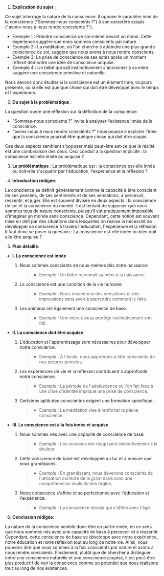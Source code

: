 1. **Explication du sujet** :

Ce sujet interroge la nature de la conscience. Il oppose le caractère inné de la conscience ("Sommes-nous conscients ?") à son caractère acquis ("avons-nous à nous rendre conscients ?").

- Exemple 1 : Prendre conscience de soi-même devant un miroir. Cette expérience suggère que nous sommes conscients par nature.
- Exemple 2 : La méditation, où l'on cherche à atteindre une plus grande conscience de soi, suggère que nous avons à nous rendre conscients.
- Exemple 3: La prise de conscience de ses actes après un moment réflexif démontre une idée de conscience acquise.
- Exemple 4 : Un bébé qui sait instinctivement s'accrocher à sa mère suggère une conscience primitive et naturelle.

Nous devons donc étudier si la conscience est un élément inné, toujours présente, ou si elle est quelque chose qui doit être développé avec le temps et l'expérience.

2. **Du sujet à la problématique** :

La question ouvre une réflexion sur la définition de la conscience.

- "Sommes-nous conscients ?" invite à analyser l'existence innée de la conscience.
- "avons-nous à nous rendre conscients ?" nous pousse à explorer l'idée que la conscience pourrait être quelque chose qui doit être acquis.

Ces deux aspects semblent s'opposer mais peut-être est-ce que la réalité est une combinaison des deux. Ceci conduit à la question implicite : la conscience est-elle innée ou acquise ?

3. **La problématique** :
La problématique est : la conscience est-elle innée ou doit-elle s'acquérir par l'éducation, l'expérience et la réflexion ?

4. **Introduction rédigée**: 

La conscience se définit généralement comme la capacité à être conscient de ses pensées, de ses sentiments et de ses sensations, à percevoir, ressentir, et juger. Elle est souvent divisée en deux aspects : la conscience de soi et la conscience du monde. Il est tentant de supposer que nous sommes tous de nature conscients, puisqu'il est pratiquement impossible d'imaginer un monde sans conscience. Cependant, cette notion est souvent mise en défi par des situations dans lesquelles on réalise la nécessité de développer sa conscience à travers l'éducation, l'expérience et la réflexion. Il faut donc se poser la question : La conscience est-elle innée ou bien doit-elle être acquise ?

5. **Plan détaillé**:

* **I. La conscience est innée**

    1. Nous sommes conscients de nous-mêmes dès notre naissance
          > - Exemple : Un bébé reconnaît sa mère à la naissance.
    2. La conscience est une condition de la vie humaine
          > - Exemple : Nous ressentons des sensations et des impressions sans avoir à apprendre comment le faire.
    3. Les animaux ont également une conscience de base.
          > - Exemple : Une mère oiseau protège instinctivement son nid.

* **II. La conscience doit être acquise**

    1. L'éducation et l'apprentissage sont nécessaires pour développer notre conscience.
          > - Exemple : À l'école, nous apprenons à être conscients de nos propres pensées.
    2. Les expériences de vie et la réflexion contribuent à approfondir notre conscience.
          > - Exemple : La période de l'adolescence où l'on fait face à une crise d'identité implique une prise de conscience.
    3. Certaines aptitudes conscientes exigent une formation spécifique.
          > - Exemple : La méditation vise à renforcer la pleine conscience.

* **III. La conscience est à la fois innée et acquise**

    1. Nous sommes nés avec une capacité de conscience de base.
          > - Exemple : Les nouveau-nés réagissent instinctivement à la douleur.
    2. Cette conscience de base est développée au fur et à mesure que nous grandissons.
          > - Exemple : En grandissant, nous devenons conscients de l'utilisation correcte de la grammaire sans une compréhension explicite des règles.
    3. Notre conscience s'affine et se perfectionne avec l'éducation et l'expérience.
          > - Exemple : La conscience morale qui s'affine avec l'âge.

6. **Conclusion rédigée**: 

La nature de la conscience semble donc être en partie innée, en ce sens que nous sommes nés avec une capacité de base à percevoir et à ressentir. Cependant, cette conscience de base se développe avec notre expérience, notre éducation et notre réflexion tout au long de notre vie. Ainsi, nous pouvons dire que nous sommes à la fois conscients par nature et avons à nous rendre conscients. Finalement, plutôt que de chercher à distinguer entre une conscience naturelle et une conscience acquise, il est peut-être plus productif de voir la conscience comme un potentiel que nous réalisons tout au long de nos existences.

